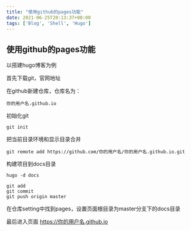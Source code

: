 ```yaml
---
title: "使用github的pages功能"
date: 2021-06-25T20:13:37+08:00
tags: ['Blog', 'Shell', 'Hugo']
---
```


## 使用github的pages功能

以搭建hugo博客为例

首先下载git，官网地址

在github新建仓库，仓库名为： 
```
你的用户名.github.io
```

初始化git
```shell
git init
```

把当前目录环境和显示目录合并
```shell
git remote add https://github.com/你的用户名/你的用户名.github.io.git
```
构建项目到docs目录
```shell
hugo -d docs
```

```shell
git add
git commit
git push origin master
```

在仓库setting中找到pages，设置页面根目录为master分支下的docs目录

最后进入页面
https://你的用户名.github.io
